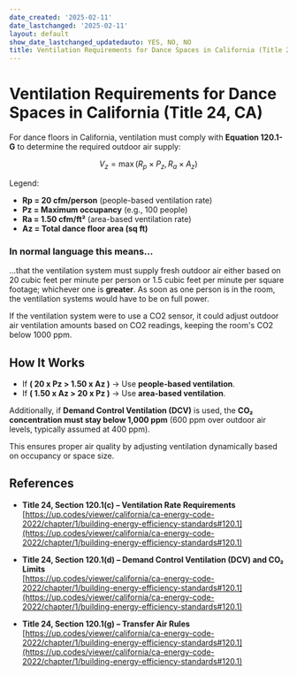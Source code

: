 ```yaml
---
date_created: '2025-02-11'
date_lastchanged: '2025-02-11'
layout: default
show_date_lastchanged_updatedauto: YES, NO, NO
title: Ventilation Requirements for Dance Spaces in California (Title 24, CA)
---
```

# Ventilation Requirements for Dance Spaces in California (Title 24, CA)

For dance floors in California, ventilation must comply with **Equation 120.1-G** to determine the required outdoor air supply:

$$ V_z = \max(R_p \times P_z, R_a \times A_z)$$

Legend:  
- **Rp = 20 cfm/person** (people-based ventilation rate) 
- **Pz = Maximum occupancy** (e.g., 100 people)  
- **Ra = 1.50 cfm/ft²** (area-based ventilation rate)  
- **Az = Total dance floor area (sq ft)**  

### In normal language this means...
...that the ventilation system must supply fresh outdoor air either based on 20 cubic feet per minute per person or 1.5 cubic feet per minute per square footage; whichever one is **greater**. As soon as one person is in the room, the ventilation systems would have to be on full power. 

If the ventilation system were to use a CO2 sensor, it could adjust outdoor air ventilation amounts based on CO2 readings, keeping the room's CO2 below 1000 ppm. 

## How It Works  
- If **\( 20 x Pz > 1.50 x Az \)** → Use **people-based ventilation**.  
- If **\( 1.50 x Az > 20 x Pz \)** → Use **area-based ventilation**.  

Additionally, if **Demand Control Ventilation (DCV)** is used, the **CO₂ concentration must stay below 1,000 ppm** (600 ppm over outdoor air levels, typically assumed at 400 ppm).  

This ensures proper air quality by adjusting ventilation dynamically based on occupancy or space size.


## References

- **Title 24, Section 120.1(c) – Ventilation Rate Requirements**  
  [https://up.codes/viewer/california/ca-energy-code-2022/chapter/1/building-energy-efficiency-standards#120.1](https://up.codes/viewer/california/ca-energy-code-2022/chapter/1/building-energy-efficiency-standards#120.1)

- **Title 24, Section 120.1(d) – Demand Control Ventilation (DCV) and CO₂ Limits**  
  [https://up.codes/viewer/california/ca-energy-code-2022/chapter/1/building-energy-efficiency-standards#120.1](https://up.codes/viewer/california/ca-energy-code-2022/chapter/1/building-energy-efficiency-standards#120.1)

- **Title 24, Section 120.1(g) – Transfer Air Rules**  
  [https://up.codes/viewer/california/ca-energy-code-2022/chapter/1/building-energy-efficiency-standards#120.1](https://up.codes/viewer/california/ca-energy-code-2022/chapter/1/building-energy-efficiency-standards#120.1)
